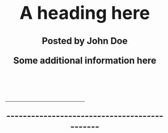 <h1 align="center">
  <header>
    <h1>A heading here</h1>
    <p>Posted by John Doe</p>
    <p>Some additional information here</p>
  </header>
     <hr width="50%" color="green" />
</p>
---------------------------------------------
